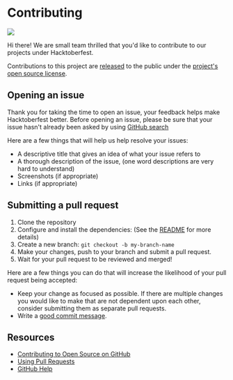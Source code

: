 # Contributing

<img src="https://blog.tooljet.com/content/images/size/w2000/2022/09/Screenshot-2022-09-27-at-08.03.21.png"/>


Hi there! We are small team thrilled that you'd like to contribute to our projects under Hacktoberfest.

Contributions to this project are [released](https://help.github.com/articles/github-terms-of-service/#6-contributions-under-repository-license) to the public under the [project's open source license](LICENSE).

## Opening an issue

Thank you for taking the time to open an issue, your feedback helps make Hacktoberfest better.
Before opening an issue, please be sure that your issue hasn't already been asked by using [GitHub search](https://help.github.com/articles/searching-issues/)

Here are a few things that will help us help resolve your issues:

- A descriptive title that gives an idea of what your issue refers to
- A thorough description of the issue, (one word descriptions are very hard to understand)
- Screenshots (if appropriate)
- Links (if appropriate)

## Submitting a pull request

1. Clone the repository
0. Configure and install the dependencies: (See the [README](README.md) for more details)
0. Create a new branch: `git checkout -b my-branch-name`
0. Make your changes, push to your branch and submit a pull request.
0. Wait for your pull request to be reviewed and merged!

Here are a few things you can do that will increase the likelihood of your pull request being accepted:

- Keep your change as focused as possible. If there are multiple changes you would like to make that are not dependent upon each other, consider submitting them as separate pull requests.
- Write a [good commit message](http://tbaggery.com/2008/04/19/a-note-about-git-commit-messages.html).

## Resources

- [Contributing to Open Source on GitHub](https://guides.github.com/activities/contributing-to-open-source/)
- [Using Pull Requests](https://help.github.com/articles/using-pull-requests/)
- [GitHub Help](https://help.github.com)
